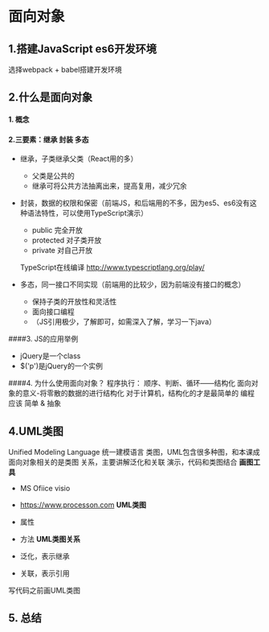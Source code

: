 # 面向对象

## 1.搭建JavaScript es6开发环境
选择webpack + babel搭建开发环境

## 2.什么是面向对象
#### 1. 概念 

#### 2.三要素：继承 封装 多态

- 继承，子类继承父类（React用的多）
  - 父类是公共的
  - 继承可将公共方法抽离出来，提高复用，减少冗余

- 封装，数据的权限和保密（前端JS，和后端用的不多，因为es5、es6没有这种语法特性，可以使用TypeScript演示）
  - public 完全开放
  - protected 对子类开放
  - private 对自己开放


  TypeScript在线编译 http://www.typescriptlang.org/play/

- 多态，同一接口不同实现（前端用的比较少，因为前端没有接口的概念）

  - 保持子类的开放性和灵活性
  - 面向接口编程
  - （JS引用极少，了解即可，如需深入了解，学习一下java）

####3. JS的应用举例

- jQuery是一个class
- $('p')是jQuery的一个实例

####4. 为什么使用面向对象？
程序执行： 顺序、判断、循环——结构化
面向对象的意义-将零散的数据的进行结构化
对于计算机，结构化的才是最简单的
编程应该 简单 & 抽象

## 4.UML类图
Unified Modeling Language 统一建模语言
类图，UML包含很多种图，和本课成面向对象相关的是类图
关系，主要讲解泛化和关联
演示，代码和类图结合
**画图工具**
- MS Ofiice visio
- https://www.processon.com
**UML类图**
- 属性
- 方法
**UML类图关系**

- 泛化，表示继承
- 关联，表示引用

写代码之前画UML类图

## 5. 总结

